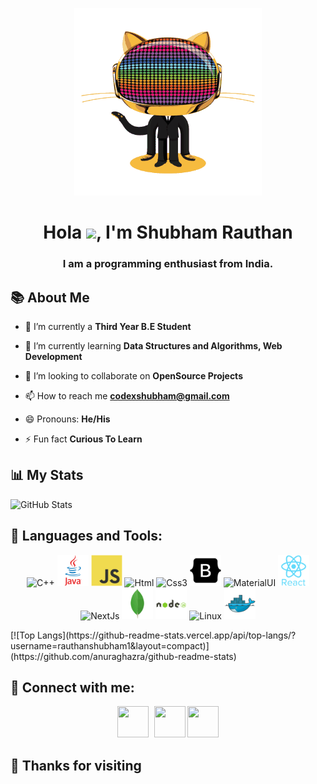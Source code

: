 
<p align="center">
  <img src="https://github.com/rauthanshubham1/rauthanshubham1/blob/0993ee1b7a9cdc2023980c26dd2d07a4f5d0bf2a/Gif/output-onlinegiftools.gif" alt="animated" />
</p>

<h1 align="center">Hola <img src="https://raw.githubusercontent.com/MartinHeinz/MartinHeinz/master/wave.gif" width="30px">, I'm Shubham Rauthan</h1>
<h3 align="center">I am a  programming enthusiast from India.</h3>


## 📚 About Me

- 🔭 I’m currently a **Third Year B.E Student**

- 🌱 I’m currently learning **Data Structures and Algorithms, Web Development**

- 👯 I’m looking to collaborate on **OpenSource Projects**

<!-- - 👨‍💻 All of my projects are available at **[My Portfolio](https://subhamraoniar.com)** -->

- 📫 How to reach me **codexshubham@gmail.com**

- 😄 Pronouns: **He/His**

- ⚡ Fun fact **Curious To Learn**


## 📊 My Stats
![GitHub Stats](https://github-readme-stats.vercel.app/api?username=rauthanshubham1&theme=radical)



## 🚀 Languages and Tools:
<p align="center">
<img src="https://cdn.jsdelivr.net/gh/devicons/devicon/icons/cplusplus/cplusplus-original.svg" alt="C++" width="50" height="50"/>
<img src="https://raw.githubusercontent.com/devicons/devicon/master/icons/java/java-original-wordmark.svg" alt="Java" width="50" height="50" />
<img src="https://raw.githubusercontent.com/devicons/devicon/master/icons/javascript/javascript-original.svg" alt="Javascript" width="50" height="50" />

<img src="https://cdn.jsdelivr.net/gh/devicons/devicon/icons/html5/html5-original.svg" alt="Html" width="50" height="50" />
<img src="https://cdn.jsdelivr.net/gh/devicons/devicon/icons/css3/css3-original.svg" alt="Css3" width="50" height="50" />
<img src="https://raw.githubusercontent.com/devicons/devicon/master/icons/bootstrap/bootstrap-plain.svg" alt="Bootstrap" width="50" height="50" />
<img src="https://cdn.jsdelivr.net/gh/devicons/devicon/icons/materialui/materialui-original.svg" alt="MaterialUI" width="50" height="50" />


<img src="https://raw.githubusercontent.com/devicons/devicon/master/icons/react/react-original-wordmark.svg" alt="react" width="50" height="50" />
<img src="https://images.velog.io/images/bigbrothershin/post/42101d3f-c2d9-43c0-9b91-70d322fd2764/nextjs%20image.jpeg" alt="NextJs" width="70" height="50"/>
<img src="https://raw.githubusercontent.com/devicons/devicon/master/icons/mongodb/mongodb-original.svg" alt="MongoDB" width="50" height="50" />
<img src="https://raw.githubusercontent.com/devicons/devicon/master/icons/nodejs/nodejs-original-wordmark.svg" alt="NodeJS" width="50" height="50" />


<img src="https://cdn.jsdelivr.net/gh/devicons/devicon/icons/linux/linux-original.svg" alt="Linux" width="50" height="50" />
<img src="https://raw.githubusercontent.com/devicons/devicon/master/icons/docker/docker-original.svg" alt="Docker" width="50" height="50" />
</p>
[![Top Langs](https://github-readme-stats.vercel.app/api/top-langs/?username=rauthanshubham1&layout=compact)](https://github.com/anuraghazra/github-readme-stats)

## 🔗 Connect with me:
<p align="center">
<a href = "https://twitter.com/rauthanshubham1" style="margin-right: 5px;"><img src="https://cdn.jsdelivr.net/gh/devicons/devicon/icons/twitter/twitter-original.svg" width="50" height="50"/></a>
<a href = "https://www.instagram.com/rauthanshubham1/"><img src="https://upload.wikimedia.org/wikipedia/commons/thumb/e/e7/Instagram_logo_2016.svg/2048px-Instagram_logo_2016.svg.png" width="50" height="50"/></a>
<a href = "https://www.instagram.com/rauthanshubham1/"> <img src="https://cdn.jsdelivr.net/gh/devicons/devicon/icons/linkedin/linkedin-original.svg" width="50" height="50"/></a>
</p>


## 💖 Thanks for visiting


